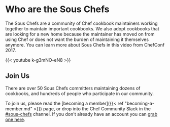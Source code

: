 # Who are the Sous Chefs

The Sous Chefs are a community of Chef cookbook maintainers working together to maintain important cookbooks. We also adopt cookbooks that are looking for a new home because the maintainer has moved on from using Chef or does not want the burden of maintaining it themselves anymore. You can learn more about Sous Chefs in this video from ChefConf 2017.

{{< youtube k-g3mNO-eN8 >}}<br>

## Join Us

There are over 50 Sous Chefs committers maintaining dozens of cookbooks, and hundreds of people who participate in our community.

To join us, please read the [becoming a member]({{< ref "becoming-a-member.md" >}}) page, or drop into the Chef Community Slack in the [#sous-chefs](https://chefcommunity.slack.com/messages/sous-chefs/) channel. If you don't already have an account you can [grab one here](http://community-slack.chef.io/).
